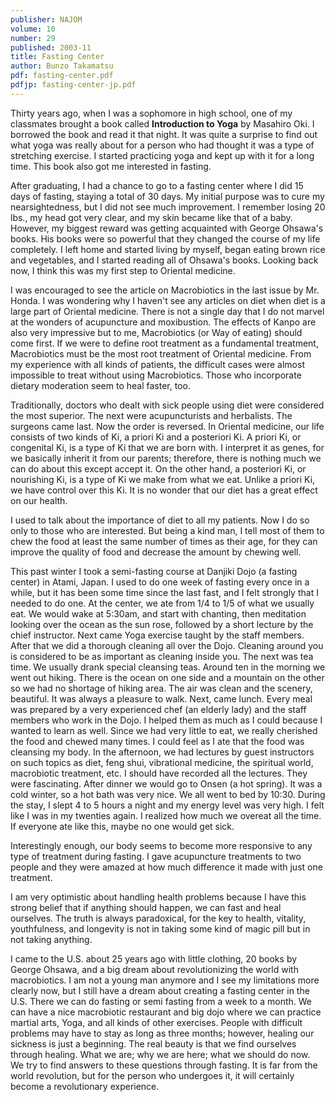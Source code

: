 ```yaml
---
publisher: NAJOM
volume: 10
number: 29
published: 2003-11
title: Fasting Center
author: Bunzo Takamatsu
pdf: fasting-center.pdf
pdfjp: fasting-center-jp.pdf
---
```


Thirty years ago, when I was a sophomore in high school, one of my classmates brought a book called **Introduction to Yoga** by Masahiro Oki. I borrowed the book and read it that night. It was quite a surprise to find out what yoga was really about for a person who had thought it was a type of stretching exercise.<!--more--> I started practicing yoga and kept up with it for a long time. This book also got me interested in fasting.

After graduating, I had a chance to go to a fasting center where I did 15 days of fasting, staying a total of 30 days. My initial purpose was to cure my nearsightedness, but I did not see much improvement. I remember losing 20 lbs., my head got very clear, and my skin became like that of a baby. However, my biggest reward was getting acquainted with George Ohsawa's books. His books were so powerful that they changed the course of my life completely. I left home and started living by myself, began eating brown rice and vegetables, and I started reading all of Ohsawa's books. Looking back now, I think this was my first step to Oriental medicine.

I was encouraged to see the article on Macrobiotics in the last issue by Mr. Honda. I was wondering why I haven't see any articles on diet when diet is a large part of Oriental medicine. There is not a single day that I do not marvel at the wonders of acupuncture and moxibustion. The effects of Kanpo are also very impressive but to me, Macrobiotics (or Way of eating) should come first. If we were to define root treatment as a fundamental treatment, Macrobiotics must be the most root treatment of Oriental medicine. From my experience with all kinds of patients, the difficult cases were almost impossible to treat without using Macrobiotics. Those who incorporate dietary moderation seem to heal faster, too.

Traditionally, doctors who dealt with sick people using diet were considered the most superior. The next were acupuncturists and herbalists. The surgeons came last. Now the order is reversed. In Oriental medicine, our life consists of two kinds of Ki, a priori Ki and a posteriori Ki. A priori Ki, or congenital Ki, is a type of Ki that we are born with. I interpret it as genes, for we basically inherit it from our parents; therefore, there is nothing much we can do about this except accept it. On the other hand, a posteriori Ki, or nourishing Ki, is a type of Ki we make from what we eat. Unlike a priori Ki, we have control over this Ki. It is no wonder that our diet has a great effect on our health.

I used to talk about the importance of diet to all my patients. Now I do so only to those who are interested. But being a kind man, I tell most of them to chew the food at least the same number of times as their age, for they can improve the quality of food and decrease the amount by chewing well.

This past winter I took a semi-fasting course at Danjiki Dojo (a fasting center) in Atami, Japan. I used to do one week of fasting every once in a while, but it has been some time since the last fast, and I felt strongly that I needed to do one. At the center, we ate from 1/4 to 1/5 of what we usually eat. We would wake at 5:30am, and start with chanting, then meditation looking over the ocean as the sun rose, followed by a short lecture by the chief instructor. Next came Yoga exercise taught by the staff members. After that we did a thorough cleaning all over the Dojo. Cleaning around you is considered to be as important as cleaning inside you. The next was tea time. We usually drank special cleansing teas. Around ten in the morning we went out hiking. There is the ocean on one side and a mountain on the other so we had no shortage of hiking area. The air was clean and the scenery, beautiful. It was always a pleasure to walk. Next, came lunch. Every meal was prepared by a very experienced chef (an elderly lady) and the staff members who work in the Dojo. I helped them as much as I could because I wanted to learn as well. Since we had very little to eat, we really cherished the food and chewed many times. I could feel as I ate that the food was cleansing my body. In the afternoon, we had lectures by guest instructors on such topics as diet, feng shui, vibrational medicine, the spiritual world, macrobiotic treatment, etc. I should have recorded all the lectures. They were fascinating. After dinner we would go to Onsen (a hot spring). It was a cold winter, so a hot bath was very nice. We all went to bed by 10:30. During the stay, I slept 4 to 5 hours a night and my energy level was very high. I felt like I was in my twenties again. I realized how much we overeat all the time. If everyone ate like this, maybe no one would get sick.

Interestingly enough, our body seems to become more responsive to any type of treatment during fasting. I gave acupuncture treatments to two people and they were amazed at how much difference it made with just one treatment.

I am very optimistic about handling health problems because I have this strong belief that if anything should happen, we can fast and heal ourselves. The truth is always paradoxical, for the key to health, vitality, youthfulness, and longevity is not in taking some kind of magic pill but in not taking anything.

I came to the U.S. about 25 years ago with little clothing, 20 books by George Ohsawa, and a big dream about revolutionizing the world with macrobiotics. I am not a young man anymore and I see my limitations more clearly now, but I still have a dream about creating a fasting center in the U.S. There we can do fasting or semi fasting from a week to a month. We can have a nice macrobiotic restaurant and big dojo where we can practice martial arts, Yoga, and all kinds of other exercises. People with difficult problems may have to stay as long as three months; however, healing our sickness is just a beginning. The real beauty is that we find ourselves through healing. What we are; why we are here; what we should do now. We try to find answers to these questions through fasting. It is far from the world revolution, but for the person who undergoes it, it will certainly become a revolutionary experience.
